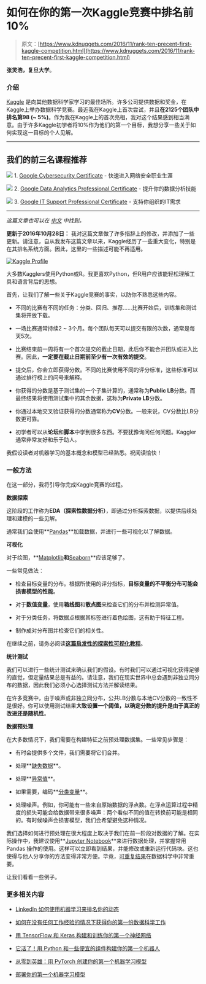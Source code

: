# 如何在你的第一次Kaggle竞赛中排名前10%

> 原文：[https://www.kdnuggets.com/2016/11/rank-ten-precent-first-kaggle-competition.html](https://www.kdnuggets.com/2016/11/rank-ten-precent-first-kaggle-competition.html)

**张灵浩，复旦大学**。

### 介绍

[Kaggle](https://www.kaggle.com/) 是向其他数据科学家学习的最佳场所。许多公司提供数据和奖金，在Kaggle上举办数据科学竞赛。最近我在Kaggle上首次尝试，并且**在2125个团队中排名第98 (~ 5%)**。作为我在Kaggle上的首次亮相，我对这个结果感到相当满意。由于许多Kaggle初学者将10%作为他们的第一个目标，我想分享一些关于如何实现这一目标的个人见解。

* * *

## 我们的前三名课程推荐

![](../Images/0244c01ba9267c002ef39d4907e0b8fb.png) 1\. [Google Cybersecurity Certificate](https://www.kdnuggets.com/google-cybersecurity) - 快速进入网络安全职业生涯

![](../Images/e225c49c3c91745821c8c0368bf04711.png) 2\. [Google Data Analytics Professional Certificate](https://www.kdnuggets.com/google-data-analytics) - 提升你的数据分析技能

![](../Images/0244c01ba9267c002ef39d4907e0b8fb.png) 3\. [Google IT Support Professional Certificate](https://www.kdnuggets.com/google-itsupport) - 支持你组织的IT需求

* * *

*这篇文章也可以在 [中文](https://dnc1994.com/2016/04/rank-10-percent-in-first-kaggle-competition/) 中找到。*

**更新于2016年10月28日：** 我对这篇文章做了许多措辞上的修改，并添加了一些更新。请注意，自从我发布这篇文章以来，Kaggle经历了一些重大变化，特别是在其排名系统方面。因此，这里的一些描述可能不再适用。

[![Kaggle Profile](../Images/825b26f93f6aec236dc71f058aed8992.png)](http://7xlo8f.com1.z0.glb.clouddn.com/blog-kaggle_profile.png)

大多数Kagglers使用Python或R。我更喜欢Python，但R用户应该能轻松理解工具和语言背后的思想。

首先，让我们了解一些关于Kaggle竞赛的事实，以防你不熟悉这些内容。

+   不同的比赛有不同的任务：分类、回归、推荐……比赛开始后，训练集和测试集将开放下载。

+   一场比赛通常持续2 ~ 3个月。每个团队每天可以提交有限的次数，通常是每天5次。

+   比赛结束前一周将有一个首次提交的截止日期，此后你不能合并团队或进入比赛。因此，**一定要在截止日期前至少有一次有效的提交**。

+   提交后，你会立即获得分数。不同的比赛使用不同的评分标准，这些标准可以通过排行榜上的问号来解释。

+   你获得的分数是基于测试集的一个子集计算的，通常称为**Public LB**分数。而最终结果将使用测试集中的其余数据，这称为**Private LB**分数。

+   你通过本地交叉验证获得的分数通常称为**CV**分数。一般来说，CV分数比LB分数更可靠。

+   初学者可以从**论坛**和**脚本**中学到很多东西。不要犹豫询问任何问题。Kaggler通常非常友好和乐于助人。

我假设读者对机器学习的基本概念和模型已经熟悉。祝阅读愉快！

### 一般方法

在这一部分，我将引导你完成Kaggle竞赛的过程。

**数据探索**

这阶段的工作称为**EDA（探索性数据分析）**，即通过分析探索数据，以提供后续处理和建模的一些见解。

通常我们会使用**[Pandas](http://pandas.pydata.org/)**加载数据，并进行一些可视化以了解数据。

**可视化**

对于绘图，**[Matplotlib](http://matplotlib.org/)**和**[Seaborn](https://stanford.edu/~mwaskom/software/seaborn/)**应该足够了。

一些常见做法：

+   检查目标变量的分布。根据所使用的评分指标，**目标变量的不平衡分布可能会损害模型的性能**。

+   对于**数值变量**，使用**箱线图**和**散点图**来检查它们的分布并检测异常值。

+   对于分类任务，将数据点根据其标签进行着色绘图，这有助于特征工程。

+   制作成对分布图并检查它们的相关性。

在继续之前，请务必阅读[**这篇启发性的探索性可视化教程**](https://www.kaggle.com/benhamner/d/uciml/iris/python-data-visualizations)。

**统计测试**

我们可以进行一些统计测试来确认我们的假设。有时我们可以通过可视化获得足够的直觉，但定量结果总是有益的。请注意，我们在现实世界中总会遇到非独立同分布的数据，因此我们必须小心选择测试方法并解读结果。

在许多竞赛中，由于噪声或非独立同分布，公共LB分数与本地CV分数的一致性不是很好。你可以使用测试结果**大致设置一个阈值，以确定分数的提升是由于真正的改进还是随机性**。

**数据预处理**

在大多数情况下，我们需要在构建特征之前预处理数据集。一些常见步骤是：

+   有时会提供多个文件，我们需要将它们合并。

+   处理**[缺失数据](https://en.wikipedia.org/wiki/Missing_data)**。

+   处理**[异常值](https://en.wikipedia.org/wiki/Outlier)**。

+   如果需要，编码**[分类变量](https://en.wikipedia.org/wiki/Categorical_variable)**。

+   处理噪声。例如，你可能有一些来自原始数据的浮点数。在浮点运算过程中精度的损失可能会给数据带来很多噪声：两个看似不同的值在转换前可能是相同的。有时候噪声会损害模型，我们会希望避免这种情况。

我们选择如何进行预处理在很大程度上取决于我们在前一阶段对数据的了解。在实际操作中，我建议使用**[Jupyter Notebook](http://ipython.org/notebook.html)**来进行数据处理，并掌握常用 Pandas 操作的使用。这样可以立即看到结果，并能修改或重新运行代码块。这也使得与他人分享你的方法变得非常方便。毕竟，[可重复结果](https://en.wikipedia.org/wiki/Reproducibility)在数据科学中非常重要。

让我们看看一些例子。

### 更多相关内容

+   [LinkedIn 如何使用机器学习来排名你的动态](https://www.kdnuggets.com/2022/11/linkedin-uses-machine-learning-rank-feed.html)

+   [如何在没有任何工作经验的情况下获得你的第一份数据科学工作](https://www.kdnuggets.com/2021/02/first-job-data-science-without-work-experience.html)

+   [用 TensorFlow 和 Keras 构建和训练你的第一个神经网络](https://www.kdnuggets.com/2023/05/building-training-first-neural-network-tensorflow-keras.html)

+   [它活了！用 Python 和一些便宜的组件构建你的第一个机器人](https://www.kdnuggets.com/2023/06/manning-build-first-robots-python-cheap-basic-components.html)

+   [从零到英雄：用 PyTorch 创建你的第一个机器学习模型](https://www.kdnuggets.com/from-zero-to-hero-create-your-first-ml-model-with-pytorch)

+   [部署你的第一个机器学习模型](https://www.kdnuggets.com/deploying-your-first-machine-learning-model)
